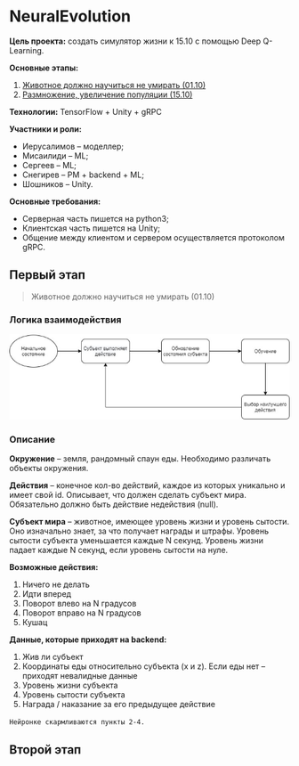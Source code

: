# NeuralEvolution

**Цель проекта:** создать симулятор жизни к 15.10 с помощью Deep Q-Learning.

**Основные этапы:**
1.	[Животное должно научиться не умирать (01.10)](#first)
2.	[Размножение, увеличение популяции (15.10)](#second)

**Технологии:** TensorFlow + Unity + gRPC

**Участники и роли:** 
* Иерусалимов – моделлер; 
* Мисаилиди – ML;
* Сергеев – ML;
* Снегирев – PM + backend + ML;
* Шошников – Unity.

**Основные требования:** 
* Серверная часть пишется на python3;
* Клиентская часть пишется на Unity;
* Общение между клиентом и сервером осуществляется протоколом gRPC.

<a name="first"></a>

## Первый этап

> Животное должно научиться не умирать (01.10)

### Логика взаимодействия

![Logic](./images/logic.jpg)

### Описание

**Окружение** – земля, рандомный спаун еды. Необходимо различать объекты окружения.

**Действия** – конечное кол-во действий, каждое из которых уникально и имеет свой id. Описывает, что должен сделать субъект мира. Обязательно должно быть действие недействия (null).

**Субъект мира** – животное, имеющее уровень жизни и уровень сытости. Оно изначально знает, за что получает награды и штрафы. Уровень сытости субъекта уменьшается каждые N секунд. Уровень жизни падает каждые N секунд, если уровень сытости на нуле.
 
**Возможные действия:**
1.	Ничего не делать
2.	Идти вперед
3.	Поворот влево на N градусов
4.	Поворот вправо на N градусов
5.	Кушац

**Данные, которые приходят на backend:**
1.	Жив ли субъект
2.	Координаты еды относительно субъекта (x и z). Если еды нет – приходят невалидные данные
3.	Уровень жизни субъекта
4.	Уровень сытости субъекта
5.	Награда / наказание за его предыдущее действие

```Нейронке скармливаются пункты 2-4.```

<a name="second"></a>

## Второй этап
